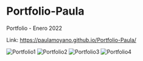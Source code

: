# Portfolio-Paula
Portfolio - Enero 2022

Link:
https://paulamoyano.github.io/Portfolio-Paula/


![Portfolio1](https://user-images.githubusercontent.com/72522699/150704048-37b95398-eade-45a0-ab8c-3a5b0e6f6312.jpg)
![Portfolio2](https://user-images.githubusercontent.com/72522699/150704050-a6941ef6-f7ae-4be9-98bd-e24fda417186.jpg)
![Portfolio3](https://user-images.githubusercontent.com/72522699/150704053-7847e07c-76c7-4f20-89df-e91922e3912c.jpg)
![Portfolio4](https://user-images.githubusercontent.com/72522699/150704054-62144f17-4f58-4599-9c6b-bf2e78af315e.jpg)
